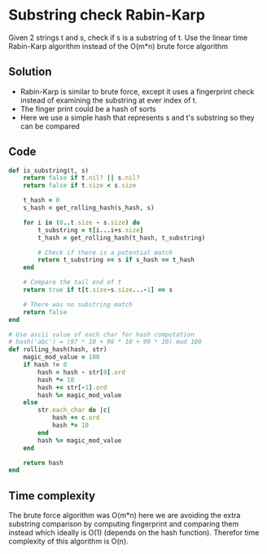 # Substring check Rabin-Karp
Given 2 strings t and s, check if s is a substring of t. Use the linear time Rabin-Karp
algorithm instead of the O(m*n) brute force algorithm

## Solution
- Rabin-Karp is similar to brute force, except it uses a fingerprint check instead of
  examining the substring at ever index of t.
- The finger print could be a hash of sorts
- Here we use a simple hash that represents s and t's substring so they can be compared

## Code
```ruby
def is_substring(t, s)
    return false if t.nil? || s.nil?
    return false if t.size < s.size

    t_hash = 0
    s_hash = get_rolling_hash(s_hash, s)

    for i in (0..t.size - s.size) do
        t_substring = t[i...i+s.size]
        t_hash = get_rolling_hash(t_hash, t_substring)

        # Check if there is a potential match
        return t_substring == s if s_hash == t_hash
    end

    # Compare the tail end of t
    return true if t[t.size-s.size...-1] == s

    # There was no substring match
    return false
end

# Use ascii value of each char for hash computation
# hash('abc') = (97 * 10 + 98 * 10 + 99 * 10) mod 100
def rolling_hash(hash, str)
    magic_mod_value = 100
    if hash != 0
        hash = hash - str[0].ord
        hash *= 10
        hash += str[-1].ord
        hash %= magic_mod_value
    else
        str.each_char do |c|
            hash += c.ord
            hash *= 10
        end
        hash %= magic_mod_value
    end

    return hash
end
```

## Time complexity
The brute force algorithm was O(m*n) here we are avoiding the extra substring comparison by
computing fingerprint and comparing them instead which ideally is O(1) (depends on the
hash function). Therefor time complexity of this algorithm is O(n).
